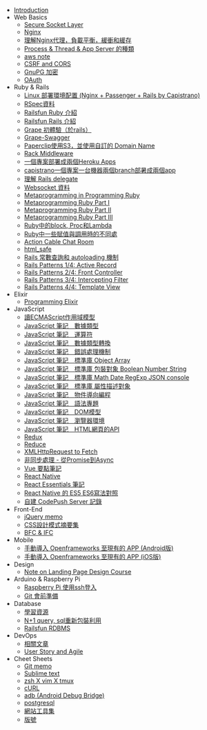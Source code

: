 * [Introduction](README.md)
* Web Basics
  * [Secure Socket Layer](articles/http.md)
  * [Nginx](articles/nginx.md)
  * [理解Nginx代理，負載平衡，緩衝和緩存](articles/understand-nginx-proxy-load-balancing-buffer-and-cache.md)
  * [Process & Thread & App Server 的種類](articles/webserver.md)
  * [aws note](articles/aws-note.md)
  * [CSRF and CORS](articles/csrf-and-cors.md)
  * [GnuPG 加密](articles/gpg.md)
  * [OAuth](articles/oauth.md)
* Ruby & Rails
  * [Linux 部署環境配置 \(Nginx + Passenger + Rails by Capistrano\)](articles/deploying-rails-on-ubuntu-14-trusty-with-nginx-passenger-using-capistrano.md)
  * [RSpec資料](articles/rspec.md)
  * [Railsfun Ruby 介紹](articles/railsfun-ruby.md)
  * [Railsfun Rails 介紹](articles/railsfun-rails.md)
  * [Grape 初體驗（於rails）](articles/grape-first-experience.md)
  * [Grape-Swagger](articles/grape-swagger.md)
  * [Paperclip使用S3，並使用自訂的 Domain Name](articles/paperclip.md)
  * [Rack Middleware](articles/rack-middleware.md)
  * [一個專案部署成兩個Heroku Apps](articles/deploy-a-project-into-two-heroku-apps.md)
  * [capistrano一個專案一台機器兩個branch部暑成兩個app](articles/a-project-a-machine-two-summer-branch-into-two-app.md)
  * [理解 Rails delegate](articles/understanding-rails-delegate.md)
  * [Websocket 資料](articles/websocket-data.md)
  * [Metaprogramming in Programming Ruby](articles/metaprogramming-in-programming-ruby.md)
  * [Metaprogramming Ruby Part I](articles/metaprogramming_ruby_part1.md)
  * [Metaprogramming Ruby Part II](articles/metaprogramming_ruby_part2.md)
  * [Metaprogramming Ruby Part III](articles/metaprogramming_ruby_part3.md)
  * [Ruby中的block, Proc和Lambda](articles/ruby_block_proc_lambda.md)
  * [Ruby中一些賦值與調用時的不同處](articles/ruby-call-and-set-param.md)
  * [Action Cable Chat Room](articles/action-cable-chatroom.md)
  * [html_safe](articles/acitve_support.md)
  * [Rails 常數查詢和 autoloading 機制](articles/rails_autoloading.md)
  * [Rails Patterns 1/4: Active Record](articles/rails-patterns-active-record.md)
  * [Rails Patterns 2/4: Front Controller](articles/rails-patterns-front-controller.md)
  * [Rails Patterns 3/4: Intercepting Filter](articles/rails-patterns-intercepting-filter.md)
  * [Rails Patterns 4/4: Template View](articles/rails-patterns-template-view.md)
* Elixir
  * [Programming Elixir](articles/programming-elixir.md)
* JavaScript
  * [讀ECMAScript作用域模型](articles/ecmascript_scope.md)
  * [JavaScript 筆記　數據類型](articles/javascript-note-1.md)
  * [JavaScript 筆記　運算符](articles/javascript-note-2.md)
  * [JavaScript 筆記　數據類型轉換](articles/javascript-note-3.md)
  * [JavaScript 筆記　錯誤處理機制](articles/javascript-note-4.md)
  * [JavaScript 筆記　標準庫 Object Array](articles/javascript-note-5.md)
  * [JavaScript 筆記　標準庫 包裝對象 Boolean Number String](articles/javascript-note-6.md)
  * [JavaScript 筆記　標準庫 Math Date RegExp JSON console](articles/javascript-note-7.md)
  * [JavaScript 筆記　標準庫 屬性描述對象](articles/javascript-note-8.md)
  * [JavaScript 筆記　物件導向編程](articles/js-oo.md)
  * [JavaScript 筆記　語法專題](articles/js-insight.md)
  * [JavaScript 筆記　DOM模型](articles/js-dom.md)
  * [JavaScript 筆記　瀏覽器環境](articles/js-browser.md)
  * [JavaScript 筆記　HTML網頁的API](articles/js-webapi.md)
  * [Redux](articles/learn-redux.md)
  * [Reduce](articles/reduce.md)
  * [XMLHttpRequest to Fetch](articles/xmlhttprequest_fetch.md)
  * [非同步處理 - 從Promise到Async](articles/asyc_javascript.md)
  * [Vue 要點筆記](articles/vue.md)
  * [React Native](articles/learn-react-native.md)
  * [React Essentials 筆記](articles/react-essentials.md)
  * [React Native 的 ES5 ES6寫法對照](articles/es5-es6.md)
  * [自建 CodePush Server 記錄](articles/build-code-push-server.md)
* Front-End
  * [jQuery memo](articles/jquery-memo.md)
  * [CSS設計模式摘要集](articles/css-design-pattern-digest.md)
  * [BFC & IFC](articles/bfc_collapsing_margins.md)
* Mobile
  * [手動導入 Openframeworks 至現有的 APP (Android版)](articles/implement_of_into_android.md)
  * [手動導入 Openframeworks 至現有的 APP (iOS版)](articles/implement_of_into_ios.md)
* Design
  * [Note on Landing Page Design Course](articles/udemy-course-landing-page-design-note.md)
* Arduino & Raspberry Pi
  * [Raspberry Pi 使用ssh登入](articles/rpi.md)
  * [Git 會前準備](articles/prior-to-git-ready.md)
* Database
  * [學習資源](articles/database.md)
  * [N+1 query, sql重新包裝利用](articles/n-1-query.md)
  * [Railsfun RDBMS](articles/railsfun_db.md)
* DevOps
  * [相關文章](articles/devops.md)
  * [User Story and Agile](articles/user-story-agile.md)
* Cheet Sheets
  * [Git memo](articles/git-memo-for-git-real.md)
  * [Sublime text](articles/sublime-text-hotkey.md)
  * [zsh X vim X tmux](articles/tmux.md)
  * [cURL](articles/curl.md)
  * [adb (Android Debug Bridge)](articles/adb_cheet_sheet.md)
  * [postgresql](articles/postgresql-on-ubuntu.md)
  * [網站工具集](articles/tools.md)
  * [版號](articles/version_code.md)